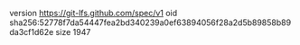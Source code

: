 version https://git-lfs.github.com/spec/v1
oid sha256:52778f7da54447fea2bd340239a0ef63894056f28a2d5b89858b89da3cf1d62e
size 1947
